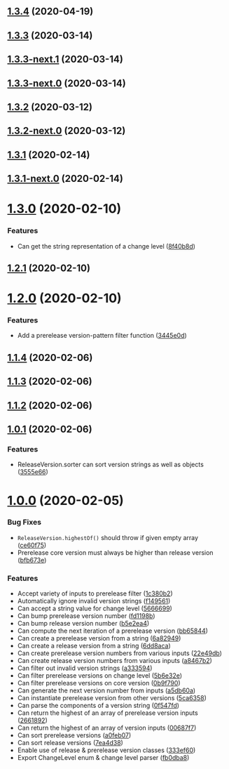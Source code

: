 ## [1.3.4](https://github.com/skypilotcc/versioner/compare/v1.3.4-next.0...v1.3.4) (2020-04-19)



## [1.3.3](https://github.com/skypilotcc/versioner/compare/v1.3.3-next.1...v1.3.3) (2020-03-14)



## [1.3.3-next.1](https://github.com/skypilotcc/versioner/compare/v1.3.3-next.0...v1.3.3-next.1) (2020-03-14)



## [1.3.3-next.0](https://github.com/skypilotcc/versioner/compare/v1.3.2...v1.3.3-next.0) (2020-03-14)



## [1.3.2](https://github.com/skypilotcc/versioner/compare/v1.3.2-next.0...v1.3.2) (2020-03-12)



## [1.3.2-next.0](https://github.com/skypilotcc/versioner/compare/v1.3.1...v1.3.2-next.0) (2020-03-12)



## [1.3.1](https://github.com/skypilotcc/versioner/compare/v1.3.1-next.0...v1.3.1) (2020-02-14)



## [1.3.1-next.0](https://github.com/skypilotcc/versioner/compare/v1.3.0...v1.3.1-next.0) (2020-02-14)



# [1.3.0](https://github.com/skypilotcc/versioner/compare/v1.2.1...v1.3.0) (2020-02-10)


### Features

* Can get the string representation of a change level ([8f40b8d](https://github.com/skypilotcc/versioner/commit/8f40b8d7b2dae1c9c8635f69f9e166e3111091c6))



## [1.2.1](https://github.com/skypilotcc/versioner/compare/v1.2.0...v1.2.1) (2020-02-10)



# [1.2.0](https://github.com/skypilotcc/versioner/compare/v1.1.4...v1.2.0) (2020-02-10)


### Features

* Add a prerelease version-pattern filter function ([3445e0d](https://github.com/skypilotcc/versioner/commit/3445e0d68dbe77197e12e3e14456e16b452f6e9a))



## [1.1.4](https://github.com/skypilotcc/versioner/compare/v1.1.3...v1.1.4) (2020-02-06)



## [1.1.3](https://github.com/skypilotcc/versioner/compare/v1.1.2...v1.1.3) (2020-02-06)



## [1.1.2](https://github.com/skypilotcc/versioner/compare/v1.0.1...v1.1.2) (2020-02-06)



## [1.0.1](https://github.com/skypilotcc/versioner/compare/v1.0.0...v1.0.1) (2020-02-06)


### Features

* ReleaseVersion.sorter can sort version strings as well as objects ([3555e66](https://github.com/skypilotcc/versioner/commit/3555e661605f146bc903f13fe1601d4310ab3d7b))



# [1.0.0](https://github.com/skypilotcc/versioner/compare/a8467b2ef2a7320cb7b30100621b09dfbe31151f...v1.0.0) (2020-02-05)


### Bug Fixes

* `ReleaseVersion.highestOf()` should throw if given empty array ([ce60f75](https://github.com/skypilotcc/versioner/commit/ce60f75082244388725007231e19848452577750))
* Prerelease core version must always be higher than release version ([bfb673e](https://github.com/skypilotcc/versioner/commit/bfb673eeb8e4baadbe5dc3daf358197f5a89d5b0))


### Features

* Accept variety of inputs to prerelease filter ([1c380b2](https://github.com/skypilotcc/versioner/commit/1c380b2de90bb5e25fe8ace32119866f85d09148))
* Automatically ignore invalid version strings ([f149561](https://github.com/skypilotcc/versioner/commit/f149561a7a9001d17c26c3211b75ae70953a8899))
* Can accept a string value for change level ([5666699](https://github.com/skypilotcc/versioner/commit/5666699910ec4777c9b15f9a446a2e41a6937d67))
* Can bump prerelease version number ([fd1198b](https://github.com/skypilotcc/versioner/commit/fd1198bb9d4d116a3f63dd9fad33aca03a54cbce))
* Can bump release version number ([b5e2ea4](https://github.com/skypilotcc/versioner/commit/b5e2ea4744a2c977c4e778e94775cab5102daee1))
* Can compute the next iteration of a prerelease version ([bb65844](https://github.com/skypilotcc/versioner/commit/bb65844a82b279b2b4b9dbbafc3dad3ec1f31172))
* Can create a prerelease version from a string ([6a82949](https://github.com/skypilotcc/versioner/commit/6a82949cc27cd2494f989a11a3be4a3e6197d256))
* Can create a release version from a string ([6dd8aca](https://github.com/skypilotcc/versioner/commit/6dd8acae99d91704e39899a0ef26f277f55ed5bd))
* Can create prerelease version numbers from various inputs ([22e49db](https://github.com/skypilotcc/versioner/commit/22e49db202facacc1d3312f52accc0334af6b480))
* Can create release version numbers from various inputs ([a8467b2](https://github.com/skypilotcc/versioner/commit/a8467b2ef2a7320cb7b30100621b09dfbe31151f))
* Can filter out invalid version strings ([a333594](https://github.com/skypilotcc/versioner/commit/a333594a52f5415ff7b9b1039681a7b8cff56f61))
* Can filter prerelease versions on change level ([5b6e32e](https://github.com/skypilotcc/versioner/commit/5b6e32ed311713fb762d92de4f8ba377e496c353))
* Can filter prerelease versions on core version ([0b9f790](https://github.com/skypilotcc/versioner/commit/0b9f790e5c4aef99a0d93e2001546b4c9e35f37f))
* Can generate the next version number from inputs ([a5db60a](https://github.com/skypilotcc/versioner/commit/a5db60ad51a80014dbbc74442db1140a392d6bcb))
* Can instantiate prerelease version from other versions ([5ca6358](https://github.com/skypilotcc/versioner/commit/5ca6358ed1a470cf6c865765f43a4a8542819b60))
* Can parse the components of a version string ([0f547fd](https://github.com/skypilotcc/versioner/commit/0f547fdfaa0f0b5060574d92d1df52cddcb70a30))
* Can return the highest of an array of prerelease version inputs ([2661892](https://github.com/skypilotcc/versioner/commit/2661892a4c394bf572d594efef604f3b94f5e2b9))
* Can return the highest of an array of version inputs ([00687f7](https://github.com/skypilotcc/versioner/commit/00687f7f7e9ddcab91b8bab842d0fb099911f710))
* Can sort prerelease versions ([a0feb07](https://github.com/skypilotcc/versioner/commit/a0feb07e7a005dd2372734029c4029241b21e02d))
* Can sort release versions ([7ea4d38](https://github.com/skypilotcc/versioner/commit/7ea4d3823b43cdf6520ac0532fdd0bd354ef10b3))
* Enable use of release & prerelease version classes ([333ef60](https://github.com/skypilotcc/versioner/commit/333ef60d1a28b18b1825b49e61d2d254594fbe97))
* Export ChangeLevel enum & change level parser ([fb0dba8](https://github.com/skypilotcc/versioner/commit/fb0dba8996446d1d67bb2c2f9d13e9130bd111fb))



